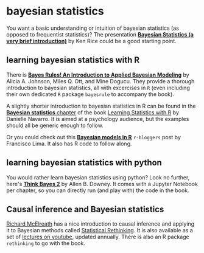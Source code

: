 # bayesian statistics

You want a basic understanding or intuition of bayesian statistics (as opposed to frequentist statistics)?
The presentation [**Bayesian Statistics (a very brief introduction)**](https://faculty.washington.edu/kenrice/BayesIntroClassEpi2018.pdf) by Ken Rice could be a good starting point.

## learning bayesian statistics with R

There is [**Bayes Rules! An Introduction to Applied Bayesian Modeling**](https://www.bayesrulesbook.com/) by Alicia A. Johnson, Miles Q. Ott, and Mine Dogucu.
They provide a thorough introduction to bayesian statistics, all with excercises in `R` (even including their own dedicated `R` package `bayesrule` to accompany the book).

A slightly shorter introduction to bayesian statistics in R can be found in the [**Bayesian statistics** chapter](https://learningstatisticswithr.com/book/bayes.html) of the book [Learning Statistics with R](https://learningstatisticswithr.com/book/) by Danielle Navarro.
It is aimed at a psychology audience, but the examples should all be generic enough to follow.

Or you could check out this [**Bayesian models in R**](https://www.r-bloggers.com/2019/05/bayesian-models-in-r-2/) `r-bloggers` post by Francisco Lima.
It also has R code to follow along.

## learning bayesian statistics with python

You would rather learn bayesian statistics using python?
Look no further, here's [**Think Bayes 2**](https://allendowney.github.io/ThinkBayes2/) by Allen B. Downey.
It comes with a Jupyter Notebook per chapter, so you can directly run (and play with) the code in the book.

## Causal inference and Bayesian statistics
[Richard McElreath](https://xcelab.net/rm/) has a nice introduction to causal inference and applying it to Bayesian methods called [Statistical Rethinking](https://www.routledge.com/Statistical-Rethinking-A-Bayesian-Course-with-Examples-in-R-and-STAN/McElreath/p/book/9780367139919). It is also available as a set of [lectures on youtube](https://www.youtube.com/playlist?list=PLDcUM9US4XdPz-KxHM4XHt7uUVGWWVSus), updated annually. There is also an R package `rethinking` to go with the book. 
